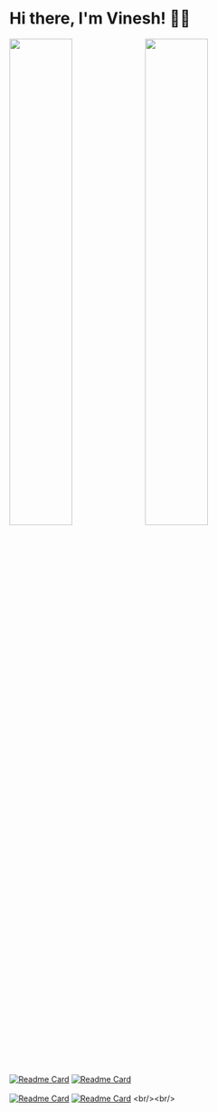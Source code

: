 # Hi there, I'm Vinesh! 👨‍💻

<img align="left" width="47%" src="https://github-readme-stats.vercel.app/api?username=Vinesh2004&show_icons=true&theme=radical"/>
<img align="left" width="47%" src="https://github-readme-stats.vercel.app/api/top-langs/?username=Vinesh2004&layout=compact&theme=radical"/>
<br/><br/>
<br/><br/>
<br/><br/>
<br/><br/>
<br/><br/>

[![Readme Card](https://github-readme-stats.vercel.app/api/pin/?username=Vinesh2004&repo=Chess-Bot&theme=radical&border_radius=0)](https://github.com/Vinesh2004/Chess-Bot)
[![Readme Card](https://github-readme-stats.vercel.app/api/pin/?username=Vinesh2004&repo=V8-Roomba&theme=radical&border_radius=0&border_color=)](https://github.com/Vinesh2004/V8-Roomba)
<br/><br/>
[![Readme Card](https://github-readme-stats.vercel.app/api/pin/?username=Vinesh2004&repo=Work-Flow&theme=radical&border_radius=0)](https://github.com/Vinesh2004/JamHacks-Work-Flow)
[![Readme Card](https://github-readme-stats.vercel.app/api/pin/?username=Vinesh2004&repo=Magic-Mouse&theme=radical&border_radius=0&border_color=)]([https://github.com/Vinesh2004/V8-Roomba](https://github.com/Vinesh2004/HTN2020-Magic-Mouse))
<br/><br/>
